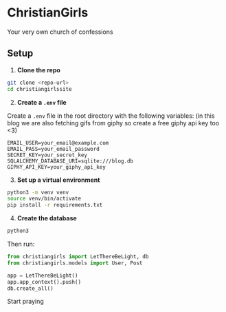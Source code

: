 # ChristianGirls

Your very own church of confessions

## Setup

1. **Clone the repo**

```bash
git clone <repo-url>
cd christiangirlssite
```

2. **Create a `.env` file**

Create a `.env` file in the root directory with the following variables:
(in this blog we are also fetching gifs from giphy so create a free giphy api key too <3)

```env
EMAIL_USER=your_email@example.com
EMAIL_PASS=your_email_password
SECRET_KEY=your_secret_key
SQLALCHEMY_DATABASE_URI=sqlite:///blog.db
GIPHY_API_KEY=your_giphy_api_key
```

3. **Set up a virtual environment**

```bash
python3 -m venv venv
source venv/bin/activate
pip install -r requirements.txt
```

4. **Create the database**

```bash
python3
```

Then run:

```python
from christiangirls import LetThereBeLight, db
from christiangirls.models import User, Post

app = LetThereBeLight()
app.app_context().push()
db.create_all()
```

Start praying
